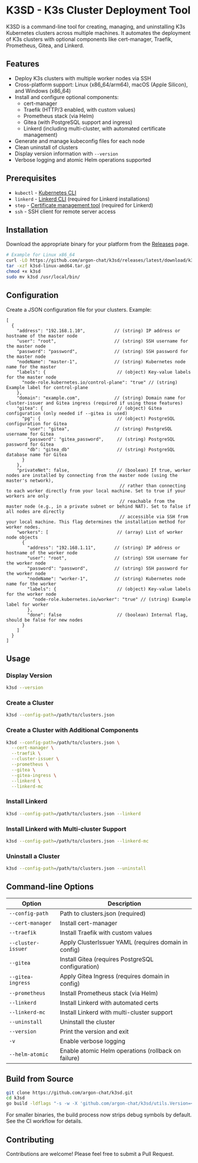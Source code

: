 # K3SD - K3s Cluster Deployment Tool

K3SD is a command-line tool for creating, managing, and uninstalling K3s Kubernetes clusters across multiple machines.
It automates the deployment of K3s clusters with optional components like cert-manager, Traefik, Prometheus, Gitea, and
Linkerd.

## Features

- Deploy K3s clusters with multiple worker nodes via SSH
- Cross-platform support: Linux (x86_64/arm64), macOS (Apple Silicon), and Windows (x86_64)
- Install and configure optional components:
  - cert-manager
  - Traefik (HTTP/3 enabled, with custom values)
  - Prometheus stack (via Helm)
  - Gitea (with PostgreSQL support and ingress)
  - Linkerd (including multi-cluster, with automated certificate management)
- Generate and manage kubeconfig files for each node
- Clean uninstall of clusters
- Display version information with `--version`
- Verbose logging and atomic Helm operations supported

## Prerequisites

- `kubectl` - [Kubernetes CLI](https://kubernetes.io/docs/tasks/tools/)
- `linkerd` - [Linkerd CLI](https://linkerd.io/2.18/getting-started/#step-1-install-the-cli) (required for Linkerd
  installations)
- `step` - [Certificate management tool](https://smallstep.com/docs/step-cli/installation/) (required for Linkerd)
- `ssh` - SSH client for remote server access

## Installation

Download the appropriate binary for your platform from the [Releases](https://github.com/argon-chat/k3sd/releases) page.

```bash
# Example for Linux x86_64
curl -LO https://github.com/argon-chat/k3sd/releases/latest/download/k3sd-linux-amd64.tar.gz
tar -xzf k3sd-linux-amd64.tar.gz
chmod +x k3sd
sudo mv k3sd /usr/local/bin/
```

## Configuration

Create a JSON configuration file for your clusters. Example:

```jsonc
[
  {
    "address": "192.168.1.10",           // (string) IP address or hostname of the master node
    "user": "root",                      // (string) SSH username for the master node
    "password": "password",              // (string) SSH password for the master node
    "nodeName": "master-1",              // (string) Kubernetes node name for the master
    "labels": {                           // (object) Key-value labels for the master node
      "node-role.kubernetes.io/control-plane": "true" // (string) Example label for control-plane
    },
    "domain": "example.com",             // (string) Domain name for cluster-issuer and Gitea ingress (required if using those features)
    "gitea": {                            // (object) Gitea configuration (only needed if --gitea is used)
      "pg": {                             // (object) PostgreSQL configuration for Gitea
        "user": "gitea",                 // (string) PostgreSQL username for Gitea
        "password": "gitea_password",     // (string) PostgreSQL password for Gitea
        "db": "gitea_db"                  // (string) PostgreSQL database name for Gitea
      }
    },
    "privateNet": false,                  // (boolean) If true, worker nodes are installed by connecting from the master node (using the master's network),
                                           // rather than connecting to each worker directly from your local machine. Set to true if your workers are only
                                           // reachable from the master node (e.g., in a private subnet or behind NAT). Set to false if all nodes are directly
                                           // accessible via SSH from your local machine. This flag determines the installation method for worker nodes.
    "workers": [                          // (array) List of worker node objects
      {
        "address": "192.168.1.11",       // (string) IP address or hostname of the worker node
        "user": "root",                  // (string) SSH username for the worker node
        "password": "password",          // (string) SSH password for the worker node
        "nodeName": "worker-1",          // (string) Kubernetes node name for the worker
        "labels": {                       // (object) Key-value labels for the worker node
          "node-role.kubernetes.io/worker": "true" // (string) Example label for worker
        },
        "done": false                     // (boolean) Internal flag, should be false for new nodes
      }
    ]
  }
]
```

## Usage

### Display Version

```bash
k3sd --version
```

### Create a Cluster

```bash
k3sd --config-path=/path/to/clusters.json
```

### Create a Cluster with Additional Components

```bash
k3sd --config-path=/path/to/clusters.json \
  --cert-manager \
  --traefik \
  --cluster-issuer \
  --prometheus \
  --gitea \
  --gitea-ingress \
  --linkerd \
  --linkerd-mc
```

### Install Linkerd

```bash
k3sd --config-path=/path/to/clusters.json --linkerd
```

### Install Linkerd with Multi-cluster Support

```bash
k3sd --config-path=/path/to/clusters.json --linkerd-mc
```

### Uninstall a Cluster

```bash
k3sd --config-path=/path/to/clusters.json --uninstall
```

## Command-line Options

| Option             | Description                                           |
|--------------------|-------------------------------------------------------|
| `--config-path`    | Path to clusters.json (required)                      |
| `--cert-manager`   | Install cert-manager                                  |
| `--traefik`        | Install Traefik with custom values                    |
| `--cluster-issuer` | Apply ClusterIssuer YAML (requires domain in config)  |
| `--gitea`          | Install Gitea (requires PostgreSQL configuration)     |
| `--gitea-ingress`  | Apply Gitea Ingress (requires domain in config)       |
| `--prometheus`     | Install Prometheus stack (via Helm)                   |
| `--linkerd`        | Install Linkerd with automated certs                  |
| `--linkerd-mc`     | Install Linkerd with multi-cluster support            |
| `--uninstall`      | Uninstall the cluster                                 |
| `--version`        | Print the version and exit                            |
| `-v`               | Enable verbose logging                                |
| `--helm-atomic`    | Enable atomic Helm operations (rollback on failure)   |

## Build from Source

```bash
git clone https://github.com/argon-chat/k3sd.git
cd k3sd
go build -ldflags "-s -w -X 'github.com/argon-chat/k3sd/utils.Version=<version>'" -o k3sd ./cli/main.go
```

For smaller binaries, the build process now strips debug symbols by default. See the CI workflow for details.

## Contributing

Contributions are welcome! Please feel free to submit a Pull Request.